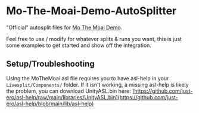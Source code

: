 # Mo-The-Moai-Demo-AutoSplitter
"Official" autosplit files for [Mo The Moai Demo]([https://store.steampowered.com/app/1357220/PogoChamp/](https://store.steampowered.com/app/3700970/Mo_The_Moai_Demo/)).

Feel free to use / modify for whatever splits & runs you want, this is just some examples to get started and show off the integration.

## Setup/Troubleshooting
Using the MoTheMoai.asl file requires you to have asl-help in your `Livesplit/Components/` folder.  If it isn't working, a missing asl-help is likely the problem, you can download UnityASL.bin here: [https://github.com/just-ero/asl-help/raw/main/libraries/UnityASL.bin](https://github.com/just-ero/asl-help/blob/main/lib/asl-help)
